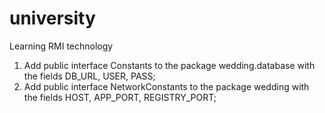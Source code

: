 # university

Learning RMI technology

1. Add public interface Constants to the package wedding.database with the fields DB_URL, USER, PASS;
2. Add public interface NetworkConstants to the package wedding with the fields HOST, APP_PORT, REGISTRY_PORT;
